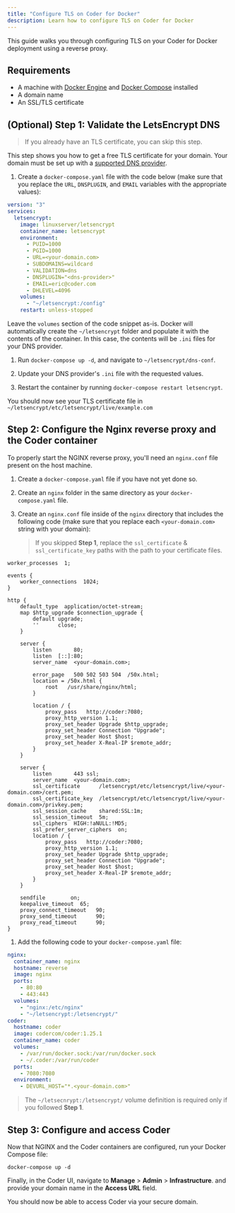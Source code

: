 ```yaml
---
title: "Configure TLS on Coder for Docker"
description: Learn how to configure TLS on Coder for Docker
---
```


This guide walks you through configuring TLS on your Coder for Docker deployment
using a reverse proxy.

## Requirements

- A machine with [Docker Engine](https://docs.docker.com/engine/install/) and
  [Docker Compose](https://docs.docker.com/compose/) installed
- A domain name
- An SSL/TLS certificate

## (Optional) Step 1: Validate the LetsEncrypt DNS

> If you already have an TLS certificate, you can skip this step.

This step shows you how to get a free TLS certificate for your domain. Your
domain must be set up with a
[supported DNS provider](https://certbot.eff.org/hosting_providers).

1. Create a `docker-compose.yaml` file with the code below (make sure that you
   replace the `URL`, `DNSPLUGIN`, and `EMAIL` variables with the appropriate
   values):

```yaml
version: "3"
services:
  letsencrypt:
    image: linuxserver/letsencrypt
    container_name: letsencrypt
    environment:
      - PUID=1000
      - PGID=1000
      - URL=<your-domain.com>
      - SUBDOMAINS=wildcard
      - VALIDATION=dns
      - DNSPLUGIN="<dns-provider>"
      - EMAIL=eric@coder.com
      - DHLEVEL=4096
    volumes:
      - "~/letsencrypt:/config"
    restart: unless-stopped
```

Leave the `volumes` section of the code snippet as-is. Docker will automatically
create the `~/letsencrypt` folder and populate it with the contents of the
container. In this case, the contents will be `.ini` files for your DNS
provider.

1. Run `docker-compose up -d`, and navigate to `~/letsencrypt/dns-conf`.

1. Update your DNS provider's `.ini` file with the requested values.

1. Restart the container by running `docker-compose restart letsencrypt`.

You should now see your TLS certificate file in
`~/letsencrypt/etc/letsencrypt/live/example.com`

## Step 2: Configure the Nginx reverse proxy and the Coder container

To properly start the NGINX reverse proxy, you'll need an `nginx.conf` file
present on the host machine.

1. Create a `docker-compose.yaml` file if you have not yet done so.

1. Create an `nginx` folder in the same directory as your `docker-compose.yaml`
   file.

1. Create an `nginx.conf` file inside of the `nginx` directory that includes the
   following code (make sure that you replace each `<your-domain.com>` string
   with your domain):

   > If you skipped **Step 1**, replace the `ssl_certificate` &
   > `ssl_certificate_key` paths with the path to your certificate files.

```console
worker_processes  1;

events {
    worker_connections  1024;
}

http {
    default_type  application/octet-stream;
    map $http_upgrade $connection_upgrade {
        default upgrade;
        ''      close;
    }

    server {
        listen       80;
        listen  [::]:80;
        server_name  <your-domain.com>;

        error_page   500 502 503 504  /50x.html;
        location = /50x.html {
            root   /usr/share/nginx/html;
        }

        location / {
            proxy_pass   http://coder:7080;
            proxy_http_version 1.1;
            proxy_set_header Upgrade $http_upgrade;
            proxy_set_header Connection "Upgrade";
            proxy_set_header Host $host;
            proxy_set_header X-Real-IP $remote_addr;
        }
    }

    server {
        listen       443 ssl;
        server_name  <your-domain.com>;
        ssl_certificate      /letsencrypt/etc/letsencrypt/live/<your-domain.com>/cert.pem;
        ssl_certificate_key  /letsencrypt/etc/letsencrypt/live/<your-domain.com>/privkey.pem;
        ssl_session_cache    shared:SSL:1m;
        ssl_session_timeout  5m;
        ssl_ciphers  HIGH:!aNULL:!MD5;
        ssl_prefer_server_ciphers  on;
        location / {
            proxy_pass   http://coder:7080;
            proxy_http_version 1.1;
            proxy_set_header Upgrade $http_upgrade;
            proxy_set_header Connection "Upgrade";
            proxy_set_header Host $host;
            proxy_set_header X-Real-IP $remote_addr;
        }
    }

    sendfile        on;
    keepalive_timeout  65;
    proxy_connect_timeout   90;
    proxy_send_timeout      90;
    proxy_read_timeout      90;
}
```

1. Add the following code to your `docker-compose.yaml` file:

```yaml
nginx:
  container_name: nginx
  hostname: reverse
  image: nginx
  ports:
    - 80:80
    - 443:443
  volumes:
    - "nginx:/etc/nginx"
    - "~/letsencrypt:/letsencrypt/"
coder:
  hostname: coder
  image: codercom/coder:1.25.1
  container_name: coder
  volumes:
    - /var/run/docker.sock:/var/run/docker.sock
    - ~/.coder:/var/run/coder
  ports:
    - 7080:7080
  environment:
    - DEVURL_HOST="*.<your-domain.com>"
```

> The `~/letsecnrypt:/letsencrypt/` volume definition is required only if you
> followed **Step 1**.

## Step 3: Configure and access Coder

Now that NGINX and the Coder containers are configured, run your Docker Compose
file:

```console
docker-compose up -d
```

Finally, in the Coder UI, navigate to **Manage** > **Admin** >
**Infrastructure**. and provide your domain name in the **Access URL** field.

You should now be able to access Coder via your secure domain.
